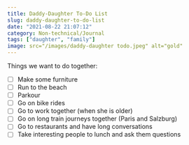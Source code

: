 ```yaml
---
title: Daddy-Daughter To-Do List
slug: daddy-daughter-to-do-list
date: "2021-08-22 21:07:12"
category: Non-technical/Journal
tags: ["daughter", "family"]
image: src="/images/daddy-daughter todo.jpeg" alt="gold"
---
```


Things we want to do together:

- [ ] Make some furniture
- [ ] Run to the beach
- [ ] Parkour
- [ ] Go on bike rides
- [ ] Go to work together (when she is older)
- [ ] Go on long train journeys together (Paris and Salzburg)
- [ ] Go to restaurants and have long conversations
- [ ] Take interesting people to lunch and ask them questions
